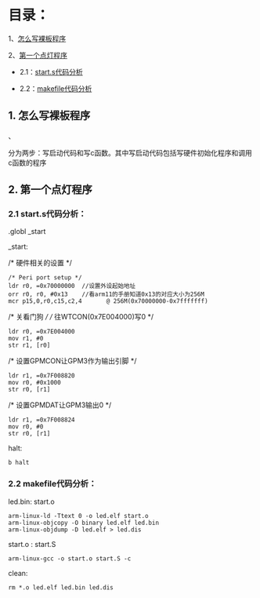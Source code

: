 # 目录： #


1、[怎么写裸板程序](#jump1)



2、[第一个点灯程序](#jump2)

- 2.1：[start.s代码分析](#jump2.1)

- 2.2：[makefile代码分析](#jump2.2)


<h2 id="1">1. <span id="jump1">怎么写裸板程序</span></h2>、

分为两步：写启动代码和写c函数。其中写启动代码包括写硬件初始化程序和调用c函数的程序


<h2 id="2">2. <span id="jump2">第一个点灯程序</span></h2>


<h3 id="2.1">2.1 <span id="jump2.1">start.s代码分析：</span></h3>



.globl _start

_start:


/* 硬件相关的设置 */

    /* Peri port setup */
    ldr r0, =0x70000000  //设置外设起始地址
    orr r0, r0, #0x13    //看arm11的手册知道0x13的对应大小为256M
    mcr p15,0,r0,c15,c2,4       @ 256M(0x70000000-0x7fffffff)
    
/* 关看门狗 */
/* 往WTCON(0x7E004000)写0 */
	
	ldr r0, =0x7E004000
	mov r1, #0
	str r1, [r0]

/* 设置GPMCON让GPM3作为输出引脚 */

	ldr r1, =0x7F008820
	mov r0, #0x1000
	str r0, [r1]

/* 设置GPMDAT让GPM3输出0 */

	ldr r1, =0x7F008824
	mov r0, #0
	str r0, [r1]

halt:

	b halt	


<h3 id="2.2">2.2 <span id="jump2.2">makefile代码分析：</span></h3>


led.bin: start.o

	arm-linux-ld -Ttext 0 -o led.elf start.o
	arm-linux-objcopy -O binary led.elf led.bin
	arm-linux-objdump -D led.elf > led.dis

start.o : start.S

	arm-linux-gcc -o start.o start.S -c

clean:

	rm *.o led.elf led.bin led.dis
